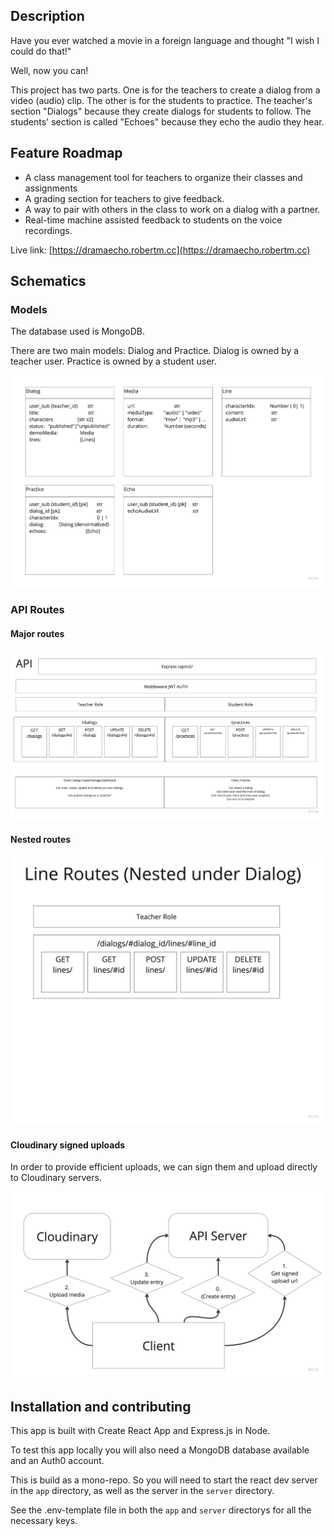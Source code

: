 ## Description

Have you ever watched a movie in a foreign language and thought "I wish I could do that!"

Well, now you can!

This project has two parts. One is for the teachers to create a dialog from a video (audio) clip. The other is for the students to practice. The teacher's section "Dialogs" because they create dialogs for students to follow. The students' section is called "Echoes" because they echo the audio they hear.

## Feature Roadmap

* A class management tool for teachers to organize their classes and assignments
* A grading section for teachers to give feedback.
* A way to pair with others in the class to work on a dialog with a partner.
* Real-time machine assisted feedback to students on the voice recordings.

Live link: [https://dramaecho.robertm.cc](https://dramaecho.robertm.cc)

## Schematics

### Models

The database used is MongoDB.

There are two main models: Dialog and Practice. Dialog is owned by a teacher user. Practice is owned by a student user.

![Database Schema](./docs/img/DramaEcho-DatabaseSchema.jpg)

### API Routes

#### Major routes

![API Diagram](./docs/img/DramaEcho-APIdiagram.jpg)

#### Nested routes

![Nested Routes](./docs/img/DramaEcho-NestedRoutes.jpg)

#### Cloudinary signed uploads

In order to provide efficient uploads, we can sign them and upload directly to Cloudinary servers.

![Media Uploads](./docs/img/DramaEcho-MediaUploadFlow.jpg)

## Installation and contributing

This app is built with Create React App and Express.js in Node.

To test this app locally you will also need a MongoDB database available and an Auth0 account.

This is build as a mono-repo. So you will need to start the react dev server in the `app` directory, as well as the server in the `server` directory.

See the .env-template file in both the `app` and `server` directorys for all the necessary keys.

